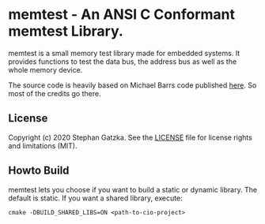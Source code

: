 # memtest - An ANSI C Conformant memtest Library.

memtest is a small memory test library made for embedded systems. It
provides functions to test the data bus, the address bus as well as the
whole memory device.

The source code is heavily based on Michael Barrs code published
[here](https://barrgroup.com/embedded-systems/how-to/memory-test-suite-c).
So most of the credits go there.

## License
Copyright (c) 2020 Stephan Gatzka. See the [LICENSE](LICENSE) file for license rights and
limitations (MIT).

## Howto Build
memtest lets you choose if you want to build a static or dynamic library.
The default is static. If you want a shared library, execute:
```
cmake -DBUILD_SHARED_LIBS=ON <path-to-cio-project>
```

